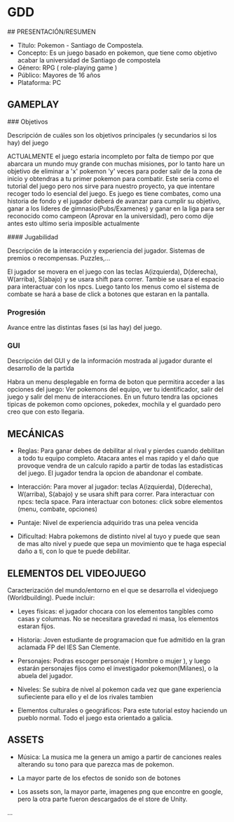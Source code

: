 # GDD

## PRESENTACIÓN/RESUMEN

- Título: Pokemon - Santiago de Compostela. 
- Concepto: Es un juego basado en pokemon, que tiene como objetivo acabar la universidad de Santiago de compostela
- Género: RPG ( role-playing game )
- Público: Mayores de 16 años
- Plataforma: PC


## GAMEPLAY

### Objetivos

Descripción de cuáles son los objetivos principales (y secundarios si los hay) del juego

ACTUALMENTE el juego estaria incompleto por falta de tiempo por que abarcara un mundo muy grande con muchas misiones, por lo tanto hare un objetivo de eliminar a 'x' pokemon 'y' veces para poder salir de la zona de inicio y obtendras a tu primer pokemon para combatir. Este seria como el tutorial del juego pero nos sirve para nuestro proyecto, ya que intentare recoger todo lo esencial del juego. Es juego es tiene combates, como una historia de fondo y el jugador deberá de avanzar para cumplir su objetivo, ganar a los lideres de gimnasio(Pubs/Examenes) y ganar en la liga para ser reconocido como campeon (Aprovar en la universidad), pero como dije antes esto ultimo seria imposible actualmente

#### Jugabilidad

Descripción de la interacción y experiencia del jugador. Sistemas de premios o recompensas. Puzzles,...

El jugador se movera en el juego con las teclas A(izquierda), D(derecha), W(arriba), S(abajo) y se usara shift para correr. Tambie se usara el espacio para interactuar con los npcs. Luego tanto los menus como el sistema de combate se hará a base de click a botones que estaran en la pantalla.

### Progresión

Avance entre las distintas fases (si las hay) del juego.

### GUI

Descripción del GUI y de la información mostrada al jugador durante el desarrollo de la partida

Habra un menu desplegable en forma de boton que permitira acceder a las opciones del juego: Ver pokemons del equipo, ver tu identificador, salir del juego y salir del menu de interacciones. En un futuro tendra las opciones tipicas de pokemon como opciones, pokedex, mochila y el guardado pero creo que con esto llegaria.

## MECÁNICAS

- Reglas: Para ganar debes de debilitar al rival y pierdes cuando debilitan a todo tu equipo completo. Atacara antes el mas rapido y el daño que provoque vendra de un calculo rapido a partir de todas las estadisticas del juego. El jugador tendra la opcion de abandonar el combate.

- Interacción: 
Para mover al jugador: teclas A(izquierda), D(derecha), W(arriba), S(abajo) y se usara shift para correr.
Para interactuar con npcs: tecla space.
Para interactuar con botones: click sobre elementos (menu, combate, opciones)

- Puntaje: Nivel de experiencia adquirido tras una pelea vencida

- Dificultad: Habra pokemons de distinto nivel al tuyo y puede que sean de mas alto nivel y puede que sepa un movimiento que te haga especial daño a ti, con lo que te puede debilitar.

## ELEMENTOS DEL VIDEOJUEGO

Caracterización del mundo/entorno en el que se desarrolla el videojuego (Worldbuilding). Puede incluir:

- Leyes físicas: el jugador chocara con los elementos tangibles como casas y columnas. No se necesitara gravedad ni masa, los elementos estaran fijos.

- Historia: Joven estudiante de programacion que fue admitido en la gran aclamada FP del IES San Clemente.

- Personajes: Podras escoger personaje ( Hombre o mujer ), y luego estarán personajes fijos como el investigador pokemon(Milanes), o la abuela del jugador.

- Niveles: Se subira de nivel al pokemon cada vez que gane experiencia sufieciente para ello y el de los rivales tambien

- Elementos culturales o geográficos: Para este tutorial estoy haciendo un pueblo normal. Todo el juego esta orientado a galicia.

## ASSETS

- Música: La musica me la genera un amigo a partir de canciones reales alterando su tono para que parezca mas de pokemon.

- La mayor parte de los efectos de sonido son de botones

- Los assets son, la mayor parte, imagenes png que encontre en google, pero la otra parte fueron descargados de el store de Unity.

...